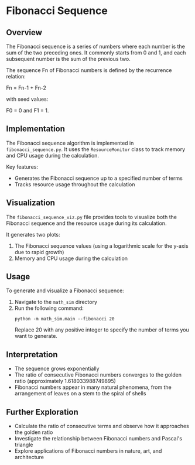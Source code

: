 # Fibonacci Sequence

## Overview

The Fibonacci sequence is a series of numbers where each number is the sum of the two preceding ones. It commonly starts from 0 and 1, and each subsequent number is the sum of the previous two.

The sequence Fn of Fibonacci numbers is defined by the recurrence relation:

Fn = Fn-1 + Fn-2

with seed values:

F0 = 0 and F1 = 1.

## Implementation

The Fibonacci sequence algorithm is implemented in `fibonacci_sequence.py`. It uses the `ResourceMonitor` class to track memory and CPU usage during the calculation.

Key features:
- Generates the Fibonacci sequence up to a specified number of terms
- Tracks resource usage throughout the calculation

## Visualization

The `fibonacci_sequence_viz.py` file provides tools to visualize both the Fibonacci sequence and the resource usage during its calculation.

It generates two plots:
1. The Fibonacci sequence values (using a logarithmic scale for the y-axis due to rapid growth)
2. Memory and CPU usage during the calculation

## Usage

To generate and visualize a Fibonacci sequence:

1. Navigate to the `math_sim` directory
2. Run the following command:
   ```
   python -m math_sim.main --fibonacci 20
   ```
   Replace 20 with any positive integer to specify the number of terms you want to generate.

## Interpretation

- The sequence grows exponentially
- The ratio of consecutive Fibonacci numbers converges to the golden ratio (approximately 1.618033988749895)
- Fibonacci numbers appear in many natural phenomena, from the arrangement of leaves on a stem to the spiral of shells

## Further Exploration

- Calculate the ratio of consecutive terms and observe how it approaches the golden ratio
- Investigate the relationship between Fibonacci numbers and Pascal's triangle
- Explore applications of Fibonacci numbers in nature, art, and architecture